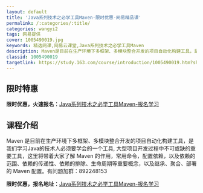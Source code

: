```yaml
---
layout: default
title: 'Java系列技术之必学工具Maven-限时优惠-网易精品课'
permalink: /:categories/:title/
categories: wangyi2
tags: 网易提供
cover: 1005490019.jpg
keywords: 精选网课,网易云课堂,Java系列技术之必学工具Maven
description: Maven是目前在生产环境下多框架、多模块整合开发的项目自动化构建工具，是我们学习Java的技术人必须要学会的一个工具,
classid: 1005490019
targetlink: https://study.163.com/course/introduction/1005490019.htm?share=1&shareId=1025206652&utm_campaign=share&utm_medium=iphoneShare&utm_source=&utm_u=1025206652
---
```


## 限时特惠

**限时优惠，火速报名**：[Java系列技术之必学工具Maven-报名学习](https://study.163.com/course/introduction/1005490019.htm?share=1&shareId=1025206652&utm_campaign=share&utm_medium=iphoneShare&utm_source=&utm_u=1025206652)

## 课程介绍

Maven 是目前在生产环境下多框架、多模块整合开发的项目自动化构建工具，是我们学习Java的技术人必须要学会的一个工具, 大型项目开发过程中不可或缺的重要工具，这里将带着大家了解 Maven 的作用，常用命令，配置依赖，以及依赖的范围、依赖的传递性、依赖的排除、生命周期等重要概念，以及继承、聚合、部署的 Maven 配置。有问题加群：892248153

**限时优惠，报名地址**：[Java系列技术之必学工具Maven-报名学习](https://study.163.com/course/introduction/1005490019.htm?share=1&shareId=1025206652&utm_campaign=share&utm_medium=iphoneShare&utm_source=&utm_u=1025206652)

